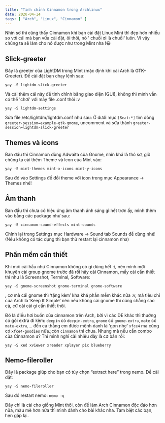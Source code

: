 ```yaml
---
title: "Tinh chỉnh Cinnamon trong Archlinux"
date: 2020-04-14
tags: [ "Arch", "Linux", "Cinnamon" ]
---
```


Nhìn sơ thì cũng thấy Cinnamon khi bạn cài đặt Linux Mint thì đẹp hơn nhiều so với cái mà bạn vừa cài đặt, ôi thôi, nó '
chuối ơi là chuối' luôn. Vì vậy chúng ta sẽ làm cho nó được như trong Mint nha !😀

## Slick-greeter

Đây là greeter của LightDM trong Mint (mặc định khi cài Arch là GTK+ Greeter). Để cài đặt bạn chạy lệnh sau:

```shell
yay -S lightdm-slick-greeter
```

Và cài thêm cái này để tinh chỉnh bằng giao diện (GUI), không thì mình vẫn có thể 'chơi' với mấy file .conf thôi :v

```shell
yay -S lightdm-settings
```

Sửa file /etc/lightdm/lightdm.conf như sau:
Ở dưới mục `[Seat:*]` tìm dòng `greeter-session=example-gtk-gnome`, uncomment và sửa
thành `greeter-session=lightdm-slick-greeter`

## Themes và icons

Ban đầu thì Cinnamon dùng Adwaita của Gnome, nhìn khá là thô sơ, giờ chúng ta cài thêm Theme và Icon của Mint vào:

```shell
yay -S mint-themes mint-x-icons mint-y-icons
```

Sau đó vào Settings để đổi theme với icon trong mục Appearance -> Themes nhé!

## Âm thanh

Ban đầu thì chưa có hiệu ứng âm thanh ánh sáng gì hết trơn ấy, mình thêm vào bằng các package như sau:

```shell
yay -S cinnamon-sound-effects mint-sounds
```

Chỉnh lại trong Settings mục Hardware -> Sound tab Sounds để dùng nhé!
(Nếu không có tác dụng thì bạn thử restart lại cinnamon nha)

## Phần mềm cần thiết

Khi mới cài hầu như Cinnamon không có gì dùng hết :/, nên mình mới khuyên cài group gnome trước đã rồi hãy cài Cinnamon,
mấy cái cần thiết thì như là Screenshot, Terminal, Software:

```shell
yay -S gnome-screenshot gnome-terminal gnome-software
```

, cơ mà cái gnome thì ‘tặng kèm’ kha khá phần mềm khác nữa :v, mà tiêu chí của Arch là ‘Keep It Simple’ nên nếu không
cài gnome thì cũng chẳng sao cả, cứ cài cái gì cần thiết thôi.

Đó là điều hơi buồn của cinnamon trên Arch, bởi vì các DE khác thì thường có gói extra đi kèm: `deepin`
có `deepin-extra`, `gnome` có `gnome-extra`, `mate` có `mate-extra`,... đến cả thằng em được mệnh danh là 'gọn
nhẹ' `xfce4` mà cũng có `xfce4-goodies` nữa.;còn `cinnamon` thì chưa. Nhưng mà nếu cần combo của Cinnamon ư? Thì mình
nghĩ cài nhiêu đây là cơ bản rồi:

```shell
yay -S xed xviewer xreader xplayer pix blueberry
```

## Nemo-fileroller

Đây là package giúp cho bạn có tùy chọn “extract here” trong nemo. Để cài đặt:

```shell
yay -S nemo-fileroller
```

Sau đó restart nemo: `nemo -q`

Đây chỉ là cài cho giống Mint thôi, còn để làm Arch Cinnamon độc đáo hơn nữa, màu mè hơn nữa thì mình dành cho bài khác
nha. Tạm biệt các bạn, hẹn gặp lại.
